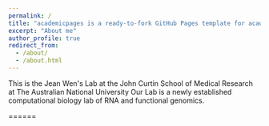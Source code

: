 ```yaml
---
permalink: /
title: "academicpages is a ready-to-fork GitHub Pages template for academic personal websites"
excerpt: "About me"
author_profile: true
redirect_from: 
  - /about/
  - /about.html
---
```


This is the Jean Wen's Lab at the John Curtin School of Medical Research at The Australian National University
Our Lab is a newly established computational biology lab of RNA and functional genomics. 

======
